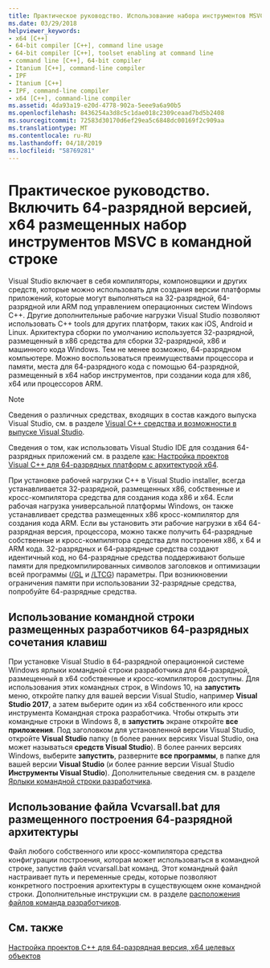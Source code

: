 ```yaml
---
title: Практическое руководство. Использование набора инструментов MSVC 64 разряда в командной строке
ms.date: 03/29/2018
helpviewer_keywords:
- x64 [C++]
- 64-bit compiler [C++], command line usage
- 64-bit compiler [C++], toolset enabling at command line
- command line [C++], 64-bit compiler
- Itanium [C++], command-line compiler
- IPF
- Itanium [C++]
- IPF, command-line compiler
- x64 [C++], command-line compiler
ms.assetid: 4da93a19-e20d-4778-902a-5eee9a6a90b5
ms.openlocfilehash: 8436254a3d8c5c1dae018c2309ceaad7bd5b2408
ms.sourcegitcommit: 72583d30170d6ef29ea5c6848dc00169f2c909aa
ms.translationtype: MT
ms.contentlocale: ru-RU
ms.lasthandoff: 04/18/2019
ms.locfileid: "58769281"
---
```

# <a name="how-to-enable-a-64-bit-x64-hosted-msvc-toolset-on-the-command-line"></a>Практическое руководство. Включить 64-разрядной версией, x64 размещенных набор инструментов MSVC в командной строке

Visual Studio включает в себя компиляторы, компоновщики и других средств, которые можно использовать для создания версии платформы приложений, которые могут выполняться на 32-разрядной, 64-разрядной или ARM под управлением операционных систем Windows C++. Другие дополнительные рабочие нагрузки Visual Studio позволяют использовать C++ tools для других платформ, таких как iOS, Android и Linux. Архитектура сборки по умолчанию используется 32-разрядной, размещенный в x86 средства для сборки 32-разрядной, x86 и машинного кода Windows. Тем не менее возможно, 64-разрядном компьютере. Можно воспользоваться преимуществами процессора и памяти, места для 64-разрядного кода с помощью 64-разрядной, размещенный в x64 набор инструментов, при создании кода для x86, x64 или процессоров ARM.

> [!NOTE]
> Сведения о различных средствах, входящих в состав каждого выпуска Visual Studio, см. в разделе [Visual C++ средства и возможности в выпуске Visual Studio](../overview/visual-cpp-tools-and-features-in-visual-studio-editions.md).
>
> Сведения о том, как использовать Visual Studio IDE для создания 64-разрядных приложений см. в разделе [как: Настройка проектов Visual C++ для 64-разрядных платформ с архитектурой x64](how-to-configure-visual-cpp-projects-to-target-64-bit-platforms.md).

При установке рабочей нагрузки C++ в Visual Studio installer, всегда устанавливается 32-разрядной, размещенных x86, собственные и кросс-компилятора средства для создания кода x86 и x64. Если рабочая нагрузка универсальной платформы Windows, он также устанавливает средства размещенных x86 кросс-компилятор для создания кода ARM. Если вы установить эти рабочие нагрузки в x64 64-разрядная версия, процессора, можно также получить 64-разрядные собственные и кросс-компилятора средства для построения x86, x 64 и ARM кода. 32-разрядных и 64-разрядные средства создают идентичный код, но 64-разрядные средства поддерживают больше памяти для предкомпилированных символов заголовков и оптимизации всей программы ([/GL](reference/gl-whole-program-optimization.md) и [/LTCG](reference/ltcg-link-time-code-generation.md)) параметры. При возникновении ограничения памяти при использовании 32-разрядные средства, попробуйте 64-разрядные средства.

## <a name="use-a-64-bit-hosted-developer-command-prompt-shortcut"></a>Использование командной строки размещенных разработчиков 64-разрядных сочетания клавиш

При установке Visual Studio в 64-разрядной операционной системе Windows ярлыки командной строки разработчика для 64-разрядной, размещенный в x64 собственные и кросс-компиляторов доступны. Для использования этих командных строк, в Windows 10, на **запустить** меню, откройте папку для вашей версии Visual Studio, например **Visual Studio 2017**, а затем выберите один из x64 собственного или кросс инструмента Командная строка разработчика. Чтобы открыть эти командные строки в Windows 8, в **запустить** экране откройте **все приложения**. Под заголовком для установленной версии Visual Studio, откройте **Visual Studio** папку (в более ранних версиях Visual Studio, она может называться **средств Visual Studio**). В более ранних версиях Windows, выберите **запустить**, разверните **все программы**, в папке для вашей версии **Visual Studio** (и более ранние версии Visual Studio  **Инструменты Visual Studio**). Дополнительные сведения см. в разделе [Ярлыки командной строки разработчика](building-on-the-command-line.md#developer_command_prompt_shortcuts).

## <a name="use-vcvarsallbat-to-set-a-64-bit-hosted-build-architecture"></a>Использование файла Vcvarsall.bat для размещенного построения 64-разрядной архитектуры

Файл любого собственного или кросс-компилятора средства конфигурации построения, которая может использоваться в командной строке, запустив файл vcvarsall.bat команд. Этот командный файл настраивает путь и переменные среды, которые позволяют конкретного построения архитектуры в существующем окне командной строки. Дополнительные инструкции см. в разделе [расположения файлов команда разработчиков](building-on-the-command-line.md#developer_command_file_locations).

## <a name="see-also"></a>См. также

[Настройка проектов C++ для 64-разрядная версия, x64 целевых объектов](configuring-programs-for-64-bit-visual-cpp.md)<br/>
